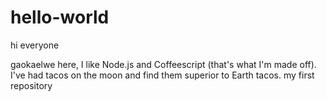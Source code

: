 # hello-world
hi everyone

gaokaelwe here, I like Node.js and Coffeescript (that's what I'm made off).
I've had tacos on the moon and find them superior to Earth tacos.
my first repository
